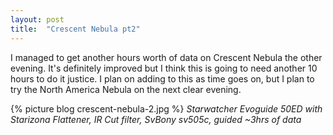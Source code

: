 ```yaml
---
layout: post
title:  "Crescent Nebula pt2"
---
```

I managed to get another hours worth of data on Crescent Nebula the other evening. It's definitely improved but I think this is going to need another 10 hours to do it justice. I plan on adding to this as time goes on, but I plan to try the North America Nebula on the next clear evening.

{% picture blog crescent-nebula-2.jpg %}
_Starwatcher Evoguide 50ED with Starizona Flattener, IR Cut filter, SvBony sv505c, guided ~3hrs of data_

